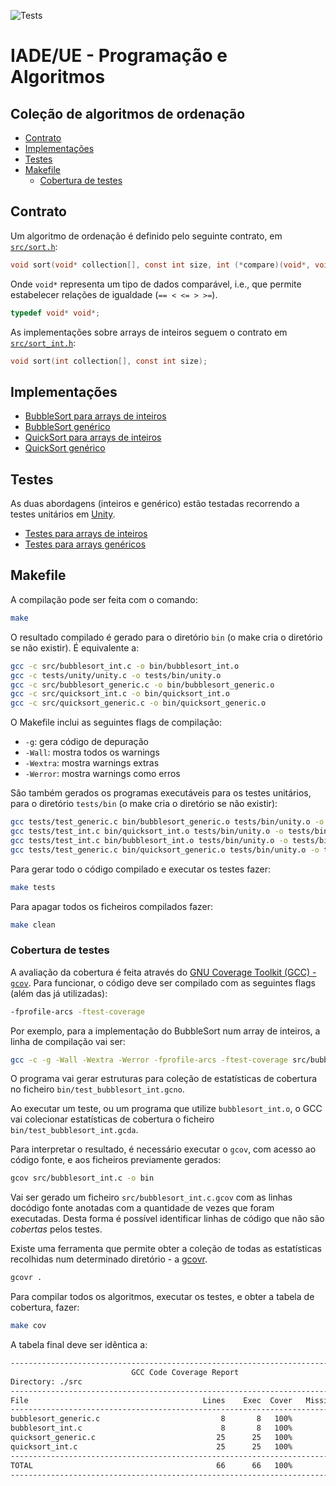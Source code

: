 ![Tests](https://github.com/IADE-PA/sort-algorithms/workflows/Tests/badge.svg)

# IADE/UE - Programação e Algoritmos  <!-- omit in toc -->

## Coleção de algoritmos de ordenação <!-- omit in toc -->

- [Contrato](#contrato)
- [Implementações](#implementações)
- [Testes](#testes)
- [Makefile](#makefile)
  - [Cobertura de testes](#cobertura-de-testes)

## Contrato

Um algoritmo de ordenação é definido pelo seguinte contrato, em [`src/sort.h`](src/sort.h):

```C
void sort(void* collection[], const int size, int (*compare)(void*, void*));
```

Onde `void*` representa um tipo de dados comparável, i.e., que permite estabelecer relações de igualdade (`== < <= > >=`).

```C
typedef void* void*;
```

As implementações sobre arrays de inteiros seguem o contrato em [`src/sort_int.h`](src/sort_int.h):

```C
void sort(int collection[], const int size);
```

## Implementações

- [BubbleSort para arrays de inteiros](src/bubblesort_int.c)
- [BubbleSort genérico](src/bubblesort_generic.c)
- [QuickSort para arrays de inteiros](src/quicksort_int.c)
- [QuickSort genérico](src/quicksort_generic.c)

## Testes

As duas abordagens (inteiros e genérico) estão testadas recorrendo a testes unitários em [Unity](https://github.com/ThrowTheSwitch/Unity).

- [Testes para arrays de inteiros](tests/test_int.c)
- [Testes para arrays genéricos](tests/test_generic.c)

## Makefile

A compilação pode ser feita com o comando:

```bash
make
```

O resultado compilado é gerado para o diretório `bin` (o make cria o diretório se não existir). É equivalente a:

```bash
gcc -c src/bubblesort_int.c -o bin/bubblesort_int.o
gcc -c tests/unity/unity.c -o tests/bin/unity.o
gcc -c src/bubblesort_generic.c -o bin/bubblesort_generic.o
gcc -c src/quicksort_int.c -o bin/quicksort_int.o
gcc -c src/quicksort_generic.c -o bin/quicksort_generic.o
```

O Makefile inclui as seguintes flags de compilação:

- `-g`: gera código de depuração
- `-Wall`: mostra todos os warnings
- `-Wextra`: mostra warnings extras
- `-Werror`: mostra warnings como erros

Sâo também gerados os programas executáveis para os testes unitários, para o diretório `tests/bin` (o make cria o diretório se não existir):

```bash
gcc tests/test_generic.c bin/bubblesort_generic.o tests/bin/unity.o -o tests/bin/test_bubblesort_generic
gcc tests/test_int.c bin/quicksort_int.o tests/bin/unity.o -o tests/bin/test_quicksort_int
gcc tests/test_int.c bin/bubblesort_int.o tests/bin/unity.o -o tests/bin/test_bubblesort_int
gcc tests/test_generic.c bin/quicksort_generic.o tests/bin/unity.o -o tests/bin/test_quicksort_generic
```

Para gerar todo o código compilado e executar os testes fazer:

```bash
make tests
```

Para apagar todos os ficheiros compilados fazer:

```bash
make clean
```

### Cobertura de testes

A avaliação da cobertura é feita através do [GNU Coverage Toolkit (GCC) - `gcov`](https://gcc.gnu.org/onlinedocs/gcc/Gcov.html). Para funcionar, o código deve ser compilado com as seguintes flags (além das já utilizadas):

```bash
-fprofile-arcs -ftest-coverage
```

Por exemplo, para a implementação do BubbleSort num array de inteiros, a linha de compilação vai ser:

```bash
gcc -c -g -Wall -Wextra -Werror -fprofile-arcs -ftest-coverage src/bubblesort_int.c -o bin/bubblesort_int.o
```

O programa vai gerar estruturas para coleção de estatísticas de cobertura no ficheiro `bin/test_bubblesort_int.gcno`.

Ao executar um teste, ou um programa que utilize `bubblesort_int.o`, o GCC vai colecionar estatísticas de cobertura o ficheiro `bin/test_bubblesort_int.gcda`.

Para interpretar o resultado, é necessário executar o `gcov`, com acesso ao código fonte, e aos ficheiros previamente gerados:

```bash
gcov src/bubblesort_int.c -o bin
```

Vai ser gerado um ficheiro `src/bubblesort_int.c.gcov` com as linhas docódigo fonte anotadas com a quantidade de vezes que foram executadas. Desta forma é possível identificar linhas de código que não são *cobertas* pelos testes.

Existe uma ferramenta que permite obter a coleção de todas as estatísticas recolhidas num determinado diretório - a [gcovr](https://gcovr.com/).

```bash
gcovr .
```

Para compilar todos os algoritmos, executar os testes, e obter a tabela de cobertura, fazer:

```bash
make cov
```

A tabela final deve ser idêntica a:

```bash
------------------------------------------------------------------------------
                           GCC Code Coverage Report
Directory: ./src
------------------------------------------------------------------------------
File                                       Lines    Exec  Cover   Missing
------------------------------------------------------------------------------
bubblesort_generic.c                           8       8   100%   
bubblesort_int.c                               8       8   100%   
quicksort_generic.c                           25      25   100%   
quicksort_int.c                               25      25   100%   
------------------------------------------------------------------------------
TOTAL                                         66      66   100%
------------------------------------------------------------------------------
```